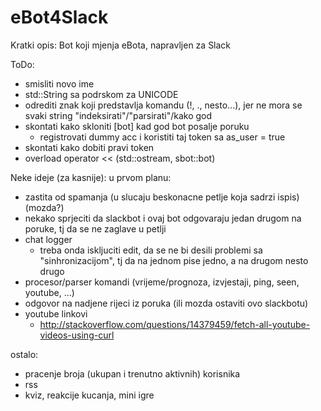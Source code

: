 # eBot4Slack


Kratki opis:
    Bot koji mjenja eBota, napravljen za Slack


ToDo:
-   smisliti novo ime
-   std::String sa podrskom za UNICODE
-   odrediti znak koji predstavlja komandu (!, ., nesto...), jer ne mora se svaki string "indeksirati"/"parsirati"/kako god
-   skontati kako skloniti [bot] kad god bot posalje poruku
    *   registrovati dummy acc i koristiti taj token sa as_user = true
-   skontati kako dobiti pravi token
-   overload operator << (std::ostream, sbot::bot)




Neke ideje (za kasnije):
u prvom planu:
-   zastita od spamanja (u slucaju beskonacne petlje koja sadrzi ispis) (mozda?)
-   nekako sprjeciti da slackbot i ovaj bot odgovaraju jedan drugom na poruke, tj da se ne zaglave u petlji
-   chat logger
    *   treba onda iskljuciti edit, da se ne bi desili problemi sa "sinhronizacijom", tj da na jednom pise jedno, a na drugom nesto drugo
-   procesor/parser komandi (vrijeme/prognoza, izvjestaji, ping, seen, youtube, ...)
-   odgovor na nadjene rijeci iz poruka (ili mozda ostaviti ovo slackbotu)
-   youtube linkovi
    *   http://stackoverflow.com/questions/14379459/fetch-all-youtube-videos-using-curl

ostalo:
-    pracenje broja (ukupan i trenutno aktivnih) korisnika
-    rss
-    kviz, reakcije kucanja, mini igre


